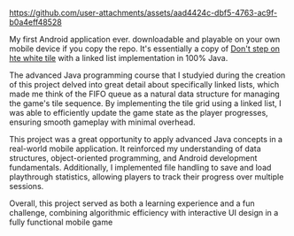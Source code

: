 
https://github.com/user-attachments/assets/aad4424c-dbf5-4763-ac9f-b0a4eff48528

My first Android application ever. downloadable and playable on your own mobile device if you copy the repo.
It's essentially a copy of [Don't step on hte white tile](https://play.google.com/store/apps/details?id=jp.kino.whiteLine&pli=1) with a linked list implementation in 100% Java. 

The advanced Java programming course that I studyied during the creation of this project delved into great detail about specifically linked lists, which made me think of the FIFO queue as a natural data structure for managing the game's tile sequence. By implementing the tile grid using a linked list, I was able to efficiently update the game state as the player progresses, ensuring smooth gameplay with minimal overhead.

This project was a great opportunity to apply advanced Java concepts in a real-world mobile application. It reinforced my understanding of data structures, object-oriented programming, and Android development fundamentals. Additionally, I implemented file handling to save and load playthrough statistics, allowing players to track their progress over multiple sessions.

Overall, this project served as both a learning experience and a fun challenge, combining algorithmic efficiency with interactive UI design in a fully functional mobile game


